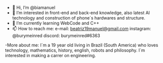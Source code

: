 - 👋 Hi, I’m @biamanuel
- 👀 I’m interested in front-end and back-end knowledge, also latest AI technology and construction of phone´s hardwares and structure.
- 🌱 I’m currently learning WebCode and C++
- 📫 How to reach me: e-mail: beatriz19manuel@gmail.com  instagram: @burymeinred  discord: burymeinred#6363

-More about me: I´m a 19 year old living in Brazil (South America) who loves technology, mathematics, history, english, robots and philosophy. I´m interested in making
a carrer on engineering. 
